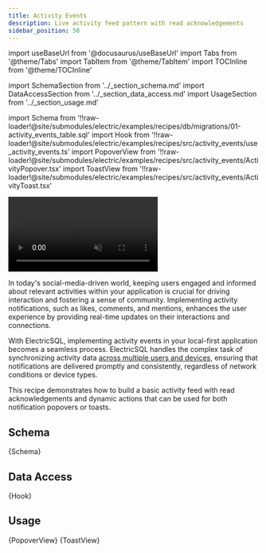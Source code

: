 ```yaml
---
title: Activity Events
description: Live activity feed pattern with read acknowledgements
sidebar_position: 50
---
```


import useBaseUrl from '@docusaurus/useBaseUrl'
import Tabs from '@theme/Tabs'
import TabItem from '@theme/TabItem'
import TOCInline from '@theme/TOCInline'

import SchemaSection from '../_section_schema.md'
import DataAccessSection from '../_section_data_access.md'
import UsageSection from '../_section_usage.md'

import Schema from '!!raw-loader!@site/submodules/electric/examples/recipes/db/migrations/01-activity_events_table.sql'
import Hook from '!!raw-loader!@site/submodules/electric/examples/recipes/src/activity_events/use_activity_events.ts'
import PopoverView from '!!raw-loader!@site/submodules/electric/examples/recipes/src/activity_events/ActivityPopover.tsx'
import ToastView from '!!raw-loader!@site/submodules/electric/examples/recipes/src/activity_events/ActivityToast.tsx'

<video className="w-full mx-auto mb-3" autoPlay={true} loop muted playsInline>
  <source src={useBaseUrl('/videos/recipes/activity-events-toast.mp4')} />
</video>

In today's social-media-driven world, keeping users engaged and informed about relevant activities within your application is crucial for driving interaction and fostering a sense of community. Implementing activity notifications, such as likes, comments, and mentions, enhances the user experience by providing real-time updates on their interactions and connections.

With ElectricSQL, implementing activity events in your local-first application becomes a seamless process. ElectricSQL handles the complex task of synchronizing activity data [across multiple users and devices](/docs/intro/multi-user.md), ensuring that notifications are delivered promptly and consistently, regardless of network conditions or device types.

This recipe demonstrates how to build a basic activity feed with read acknowledgements and dynamic actions that can be used for both notification popovers or toasts.

<TOCInline toc={toc} />

## Schema
<SchemaSection />

<CodeBlock language="sql">
  {Schema}
</CodeBlock>

## Data Access
<DataAccessSection />

<CodeBlock language="ts">
  {Hook}
</CodeBlock>

## Usage
<UsageSection />

<Tabs groupId="view-component" queryString>
  <TabItem value="popover" label="Activity Popover">
    <CodeBlock language="tsx">
      {PopoverView}
    </CodeBlock>
  </TabItem>
  <TabItem value="toast" label="Activity Toast">
    <CodeBlock language="tsx">
      {ToastView}
    </CodeBlock>
  </TabItem>
</Tabs>
